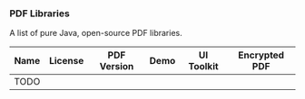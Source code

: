 ### PDF Libraries

A list of pure Java, open-source PDF libraries.

Name | License | PDF Version | Demo | UI Toolkit | Encrypted PDF
-----|---------|-------------|------|------------|--------------
TODO |


